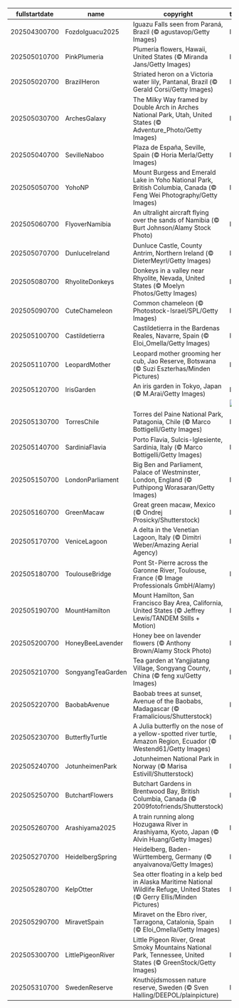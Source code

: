 |fullstartdate|name|copyright|title|image|
|--|--|--|--|--|
202504300700|FozdoIguacu2025|Iguazu Falls seen from Paraná, Brazil (© agustavop/Getty Images)|Info|![](/en-AU/2025/05/202504300700FozdoIguacu2025.jpg)|
202505010700|PinkPlumeria|Plumeria flowers, Hawaii, United States (© Miranda Jans/Getty Images)|Info|![](/en-AU/2025/05/202505010700PinkPlumeria.jpg)|
202505020700|BrazilHeron|Striated heron on a Victoria water lily, Pantanal, Brazil (© Gerald Corsi/Getty Images)|Info|![](/en-AU/2025/05/202505020700BrazilHeron.jpg)|
202505030700|ArchesGalaxy|The Milky Way framed by Double Arch in Arches National Park, Utah, United States (© Adventure_Photo/Getty Images)|Info|![](/en-AU/2025/05/202505030700ArchesGalaxy.jpg)|
202505040700|SevilleNaboo|Plaza de España, Seville, Spain (© Horia Merla/Getty Images)|Info|![](/en-AU/2025/05/202505040700SevilleNaboo.jpg)|
202505050700|YohoNP|Mount Burgess and Emerald Lake in Yoho National Park, British Columbia, Canada (© Feng Wei Photography/Getty Images)|Info|![](/en-AU/2025/05/202505050700YohoNP.jpg)|
202505060700|FlyoverNamibia|An ultralight aircraft flying over the sands of Namibia (© Burt Johnson/Alamy Stock Photo)|Info|![](/en-AU/2025/05/202505060700FlyoverNamibia.jpg)|
202505070700|DunluceIreland|Dunluce Castle, County Antrim, Northern Ireland (© DieterMeyrl/Getty Images)|Info|![](/en-AU/2025/05/202505070700DunluceIreland.jpg)|
202505080700|RhyoliteDonkeys|Donkeys in a valley near Rhyolite, Nevada, United States (© Moelyn Photos/Getty Images)|Info|![](/en-AU/2025/05/202505080700RhyoliteDonkeys.jpg)|
202505090700|CuteChameleon|Common chameleon (© Photostock-Israel/SPL/Getty Images)|Info|![](/en-AU/2025/05/202505090700CuteChameleon.jpg)|
202505100700|Castildetierra|Castildetierra in the Bardenas Reales, Navarre, Spain (© Eloi_Omella/Getty Images)|Info|![](/en-AU/2025/05/202505100700Castildetierra.jpg)|
202505110700|LeopardMother|Leopard mother grooming her cub, Jao Reserve, Botswana (© Suzi Eszterhas/Minden Pictures)|Info|![](/en-AU/2025/05/202505110700LeopardMother.jpg)|
202505120700|IrisGarden|An iris garden in Tokyo, Japan (© M.Arai/Getty Images)|Info|![](/en-AU/2025/05/202505120700IrisGarden.jpg)|
||||![](/en-AU/2025/05/.jpg)|
202505130700|TorresChile|Torres del Paine National Park, Patagonia, Chile (© Marco Bottigelli/Getty Images)|Info|![](/en-AU/2025/05/202505130700TorresChile.jpg)|
202505140700|SardiniaFlavia|Porto Flavia, Sulcis-Iglesiente, Sardinia, Italy (© Marco Bottigelli/Getty Images)|Info|![](/en-AU/2025/05/202505140700SardiniaFlavia.jpg)|
202505150700|LondonParliament|Big Ben and Parliament, Palace of Westminster, London, England (© Puthipong Worasaran/Getty Images)|Info|![](/en-AU/2025/05/202505150700LondonParliament.jpg)|
202505160700|GreenMacaw|Great green macaw, Mexico (© Ondrej Prosicky/Shutterstock)|Info|![](/en-AU/2025/05/202505160700GreenMacaw.jpg)|
202505170700|VeniceLagoon|A delta in the Venetian Lagoon, Italy   (© Dimitri Weber/Amazing Aerial Agency)|Info|![](/en-AU/2025/05/202505170700VeniceLagoon.jpg)|
202505180700|ToulouseBridge|Pont St-Pierre across the Garonne River, Toulouse, France (© Image Professionals GmbH/Alamy)|Info|![](/en-AU/2025/05/202505180700ToulouseBridge.jpg)|
202505190700|MountHamilton|Mount Hamilton, San Francisco Bay Area, California, United States (© Jeffrey Lewis/TANDEM Stills + Motion)|Info|![](/en-AU/2025/05/202505190700MountHamilton.jpg)|
202505200700|HoneyBeeLavender|Honey bee on lavender flowers (© Anthony Brown/Alamy Stock Photo)|Info|![](/en-AU/2025/05/202505200700HoneyBeeLavender.jpg)|
202505210700|SongyangTeaGarden|Tea garden at Yangjiatang Village, Songyang County, China (© feng xu/Getty Images)|Info|![](/en-AU/2025/05/202505210700SongyangTeaGarden.jpg)|
202505220700|BaobabAvenue|Baobab trees at sunset, Avenue of the Baobabs, Madagascar (© Framalicious/Shutterstock)|Info|![](/en-AU/2025/05/202505220700BaobabAvenue.jpg)|
202505230700|ButterflyTurtle|A Julia butterfly on the nose of a yellow-spotted river turtle, Amazon Region, Ecuador (© Westend61/Getty Images)|Info|![](/en-AU/2025/05/202505230700ButterflyTurtle.jpg)|
202505240700|JotunheimenPark|Jotunheimen National Park in Norway (© Marisa Estivill/Shutterstock)|Info|![](/en-AU/2025/05/202505240700JotunheimenPark.jpg)|
202505250700|ButchartFlowers|Butchart Gardens in Brentwood Bay, British Columbia, Canada (© 2009fotofriends/Shutterstock)|Info|![](/en-AU/2025/05/202505250700ButchartFlowers.jpg)|
202505260700|Arashiyama2025|A train running along Hozugawa River in Arashiyama, Kyoto, Japan (© Alvin Huang/Getty Images)|Info|![](/en-AU/2025/05/202505260700Arashiyama2025.jpg)|
202505270700|HeidelbergSpring|Heidelberg, Baden-Württemberg, Germany (© anyaivanova/Getty Images)|Info|![](/en-AU/2025/05/202505270700HeidelbergSpring.jpg)|
202505280700|KelpOtter|Sea otter floating in a kelp bed in Alaska Maritime National Wildlife Refuge, United States (© Gerry Ellis/Minden Pictures)|Info|![](/en-AU/2025/05/202505280700KelpOtter.jpg)|
202505290700|MiravetSpain|Miravet on the Ebro river, Tarragona, Catalonia, Spain (© Eloi_Omella/Getty Images)|Info|![](/en-AU/2025/05/202505290700MiravetSpain.jpg)|
202505300700|LittlePigeonRiver|Little Pigeon River, Great Smoky Mountains National Park, Tennessee, United States (© GreenStock/Getty Images)|Info|![](/en-AU/2025/05/202505300700LittlePigeonRiver.jpg)|
202505310700|SwedenReserve|Knuthöjdsmossen nature reserve, Sweden (© Sven Halling/DEEPOL/plainpicture)|Info|![](/en-AU/2025/05/202505310700SwedenReserve.jpg)|
